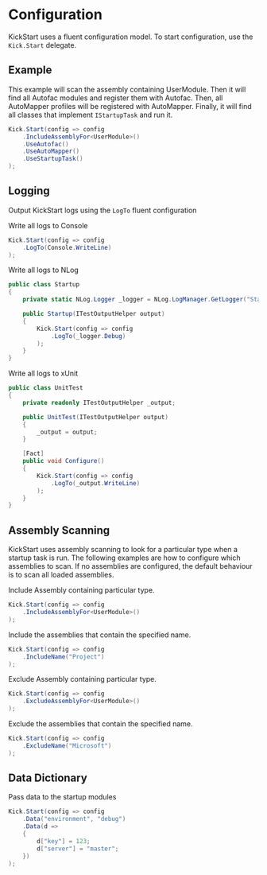 # Configuration

KickStart uses a fluent configuration model.  To start configuration, use the `Kick.Start` delegate.

## Example

This example will scan the assembly containing UserModule.  Then it will find all Autofac modules and register them with Autofac.  Then, all AutoMapper profiles will be registered with AutoMapper. Finally, it will find all classes that implement `IStartupTask` and run it. 

```csharp
Kick.Start(config => config
    .IncludeAssemblyFor<UserModule>()
    .UseAutofac()
    .UseAutoMapper()
    .UseStartupTask()
);
```

## Logging

Output KickStart logs using the `LogTo` fluent configuration

Write all logs to Console

```csharp
Kick.Start(config => config
    .LogTo(Console.WriteLine)
);
```

Write all logs to NLog

```csharp
public class Startup
{
    private static NLog.Logger _logger = NLog.LogManager.GetLogger("Startup");

    public Startup(ITestOutputHelper output)
    {
        Kick.Start(config => config
            .LogTo(_logger.Debug)
        );
    }
}
```

Write all logs to xUnit

```csharp
public class UnitTest
{
    private readonly ITestOutputHelper _output;

    public UnitTest(ITestOutputHelper output)
    {
        _output = output;
    }

    [Fact]
    public void Configure()
    {
        Kick.Start(config => config
            .LogTo(_output.WriteLine)
        );
    }
}
```

## Assembly Scanning

KickStart uses assembly scanning to look for a particular type when a startup task is run. The following examples are how to configure which assemblies to scan.  If no assemblies are configured, the default behaviour is to scan all loaded assemblies.

Include Assembly containing particular type.

```csharp
Kick.Start(config => config
    .IncludeAssemblyFor<UserModule>()
);
```

Include the assemblies that contain the specified name.

```csharp
Kick.Start(config => config
    .IncludeName("Project")
);
```

Exclude Assembly containing particular type.

```csharp
Kick.Start(config => config
    .ExcludeAssemblyFor<UserModule>()
);
```

Exclude the assemblies that contain the specified name.

```csharp
Kick.Start(config => config
    .ExcludeName("Microsoft")
);
```

## Data Dictionary

Pass data to the startup modules

```csharp
Kick.Start(config => config
    .Data("environment", "debug")
    .Data(d =>
    {
        d["key"] = 123;
        d["server"] = "master";
    })
);
```

